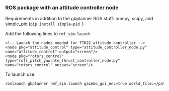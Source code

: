 ### ROS package with an attitude controller node

Requirements in addition to the gbplanner ROS stuff: numpy, scipy, and simple_pid (`pip install simple-pid `)

Add the following lines to `rmf_sim.launch`
``` 
<!-- Launch the nodes needed for TTK22 attitude controller -->
<node pkg="attitude_control" type="attitude_controller_node.py" name="attitude_control" output="screen"/>
<node pkg="rotors_control" type="roll_pitch_yawrate_thrust_controller_node.py" name="rotors_control" output="screen"/>
```

To launch use:
```bash 
roslaunch gbplanner rmf_sim.launch gazebo_gui_en:=true world_file:=/path/to/gbplanner2_ws/src/exploration/gbplanner_ros/planner_gazebo_sim/worlds/virginia_mine.world
```
